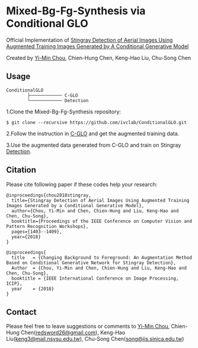 # Mixed-Bg-Fg-Synthesis via Conditional GLO
Official Implementation of [Stingray Detection of Aerial Images Using Augmented Training Images Generated by A Conditional Generative Model](https://arxiv.org/abs/1805.04262)

Created by [Yi-Min Chou](https://github.com/yyyjoe), Chien-Hung Chen, Keng-Hao Liu, Chu-Song Chen

## Usage
    ConditionalGLO
            ├──────────── C-GLO
            └──────────── Detection


1.Clone the Mixed-Bg-Fg-Synthesis repository:

    $ git clone --recursive https://github.com/ivclab/ConditionalGLO.git


2.Follow the instruction in [C-GLO](https://github.com/ivclab/Mixed-Bg-Fg-Synthesis/tree/master/C-GLO) and get the augmented training data.
  

3.Use the augmented data generated from C-GLO and train on Stingray [Detection](https://github.com/ivclab/Mixed-Bg-Fg-Synthesis/tree/master/Detection).


## Citation
Please cite following paper if these codes help your research:

    @inproceedings{chou2018stingray,
      title={Stingray Detection of Aerial Images Using Augmented Training Images Generated by a Conditional Generative Model},
      author={Chou, Yi-Min and Chen, Chien-Hung and Liu, Keng-Hao and Chen, Chu-Song},
      booktitle={Proceedings of the IEEE Conference on Computer Vision and Pattern Recognition Workshops},
      pages={1403--1409},
      year={2018}
    }
    
    @inproceedings{
      title   = {Changing Background to Foreground: An Augmentation Method Based on Conditional Generative Network for Stingray Detection},
      Author  = {Chou, Yi-Min and Chen, Chien-Hung and Liu, Keng-Hao and Chen, Chu-Song}, 
      booktitle = {IEEE International Conference on Image Processing, ICIP},
      year    = {2018}
    }

## Contact
Please feel free to leave suggestions or comments to [Yi-Min Chou](https://github.com/yyyjoe), Chien-Hung Chen(redsword26@gmail.com), Keng-Hao Liu(keng3@mail.nsysu.edu.tw), Chu-Song Chen(song@iis.sinica.edu.tw)

